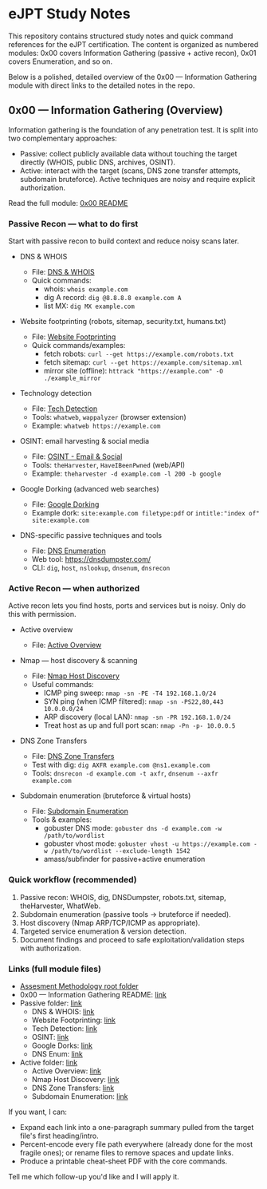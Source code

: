 # eJPT Study Notes

This repository contains structured study notes and quick command references for the eJPT certification. The content is organized as numbered modules: 0x00 covers Information Gathering (passive + active recon), 0x01 covers Enumeration, and so on.

Below is a polished, detailed overview of the 0x00 — Information Gathering module with direct links to the detailed notes in the repo.

## 0x00 — Information Gathering (Overview)

Information gathering is the foundation of any penetration test. It is split into two complementary approaches:

- Passive: collect publicly available data without touching the target directly (WHOIS, public DNS, archives, OSINT).
- Active: interact with the target (scans, DNS zone transfer attempts, subdomain bruteforce). Active techniques are noisy and require explicit authorization.

Read the full module: [0x00 README](Assesment%20Methodology/0x00%20-%20Information-Gathering/README.md)

### Passive Recon — what to do first

Start with passive recon to build context and reduce noisy scans later.

- DNS & WHOIS
	- File: [DNS & WHOIS](Assesment%20Methodology/0x00%20-%20Information-Gathering/Passive/0x01-DNS-WHOIS.md)
	- Quick commands:
		- whois: `whois example.com`
		- dig A record: `dig @8.8.8.8 example.com A`
		- list MX: `dig MX example.com`

- Website footprinting (robots, sitemap, security.txt, humans.txt)
	- File: [Website Footprinting](Assesment%20Methodology/0x00%20-%20Information-Gathering/Passive/0x02-Website-Footprinting.md)
	- Quick commands/examples:
		- fetch robots: `curl --get https://example.com/robots.txt`
		- fetch sitemap: `curl --get https://example.com/sitemap.xml`
		- mirror site (offline): `httrack "https://example.com" -O ./example_mirror`

- Technology detection
	- File: [Tech Detection](Assesment%20Methodology/0x00%20-%20Information-Gathering/Passive/0x03-Tech-Detection.md)
	- Tools: `whatweb`, `wappalyzer` (browser extension)
	- Example: `whatweb https://example.com`

- OSINT: email harvesting & social media
	- File: [OSINT - Email & Social](Assesment%20Methodology/0x00%20-%20Information-Gathering/Passive/0x04-OSINT-Email-Social.md)
	- Tools: `theHarvester`, `HaveIBeenPwned` (web/API)
	- Example: `theharvester -d example.com -l 200 -b google`

- Google Dorking (advanced web searches)
	- File: [Google Dorking](Assesment%20Methodology/0x00%20-%20Information-Gathering/Passive/0x05-Google%20Dorking.md)
	- Example dork: `site:example.com filetype:pdf` or `intitle:"index of" site:example.com`

- DNS-specific passive techniques and tools
	- File: [DNS Enumeration](Assesment%20Methodology/0x00%20-%20Information-Gathering/Passive/0x06-DNS%20Enum.md)
	- Web tool: https://dnsdumpster.com/
	- CLI: `dig`, `host`, `nslookup`, `dnsenum`, `dnsrecon`

### Active Recon — when authorized

Active recon lets you find hosts, ports and services but is noisy. Only do this with permission.

- Active overview
	- File: [Active Overview](Assesment%20Methodology/0x00%20-%20Information-Gathering/Active/0x00-Active-Overview.md)

- Nmap — host discovery & scanning
	- File: [Nmap Host Discovery](Assesment%20Methodology/0x00%20-%20Information-Gathering/Active/0x01-Nmap-Host-Discovery.md)
	- Useful commands:
		- ICMP ping sweep: `nmap -sn -PE -T4 192.168.1.0/24`
		- SYN ping (when ICMP filtered): `nmap -sn -PS22,80,443 10.0.0.0/24`
		- ARP discovery (local LAN): `nmap -sn -PR 192.168.1.0/24`
		- Treat host as up and full port scan: `nmap -Pn -p- 10.0.0.5`

- DNS Zone Transfers
	- File: [DNS Zone Transfers](Assesment%20Methodology/0x00%20-%20Information-Gathering/Active/0x02-DNS-Zone-Transfers.md)
	- Test with dig: `dig AXFR example.com @ns1.example.com`
	- Tools: `dnsrecon -d example.com -t axfr`, `dnsenum --axfr example.com`

- Subdomain enumeration (bruteforce & virtual hosts)
	- File: [Subdomain Enumeration](Assesment%20Methodology/0x00%20-%20Information-Gathering/Active/0x03-subdomain%20Enum.md)
	- Tools & examples:
		- gobuster DNS mode: `gobuster dns -d example.com -w /path/to/wordlist`
		- gobuster vhost mode: `gobuster vhost -u https://example.com -w /path/to/wordlist --exclude-length 1542`
		- amass/subfinder for passive+active enumeration

### Quick workflow (recommended)

1. Passive recon: WHOIS, dig, DNSDumpster, robots.txt, sitemap, theHarvester, WhatWeb.
2. Subdomain enumeration (passive tools → bruteforce if needed).
3. Host discovery (Nmap ARP/TCP/ICMP as appropriate).
4. Targeted service enumeration & version detection.
5. Document findings and proceed to safe exploitation/validation steps with authorization.

### Links (full module files)

- [Assesment Methodology root folder](Assesment%20Methodology/)
- 0x00 — Information Gathering README: [link](Assesment%20Methodology/0x00%20-%20Information-Gathering/README.md)
- Passive folder: [link](Assesment%20Methodology/0x00%20-%20Information-Gathering/Passive/)
	- DNS & WHOIS: [link](Assesment%20Methodology/0x00%20-%20Information-Gathering/Passive/0x01-DNS-WHOIS.md)
	- Website Footprinting: [link](Assesment%20Methodology/0x00%20-%20Information-Gathering/Passive/0x02-Website-Footprinting.md)
	- Tech Detection: [link](Assesment%20Methodology/0x00%20-%20Information-Gathering/Passive/0x03-Tech-Detection.md)
	- OSINT: [link](Assesment%20Methodology/0x00%20-%20Information-Gathering/Passive/0x04-OSINT-Email-Social.md)
	- Google Dorks: [link](Assesment%20Methodology/0x00%20-%20Information-Gathering/Passive/0x05-Google%20Dorking.md)
	- DNS Enum: [link](Assesment%20Methodology/0x00%20-%20Information-Gathering/Passive/0x06-DNS%20Enum.md)
- Active folder: [link](Assesment%20Methodology/0x00%20-%20Information-Gathering/Active/)
	- Active Overview: [link](Assesment%20Methodology/0x00%20-%20Information-Gathering/Active/0x00-Active-Overview.md)
	- Nmap Host Discovery: [link](Assesment%20Methodology/0x00%20-%20Information-Gathering/Active/0x01-Nmap-Host-Discovery.md)
	- DNS Zone Transfers: [link](Assesment%20Methodology/0x00%20-%20Information-Gathering/Active/0x02-DNS-Zone-Transfers.md)
	- Subdomain Enumeration: [link](Assesment%20Methodology/0x00%20-%20Information-Gathering/Active/0x03-subdomain%20Enum.md)

If you want, I can:

- Expand each link into a one-paragraph summary pulled from the target file's first heading/intro.
- Percent-encode every file path everywhere (already done for the most fragile ones); or rename files to remove spaces and update links.
- Produce a printable cheat-sheet PDF with the core commands.

Tell me which follow-up you'd like and I will apply it.